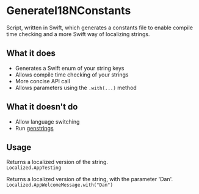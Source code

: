 # GenerateI18NConstants
Script, written in Swift, which generates a constants file to enable compile time checking and a more Swift way of localizing strings.

## What it does
* Generates a Swift enum of your string keys
* Allows compile time checking of your strings
* More concise API call
* Allows parameters using the `.with(...)` method

## What it doesn't do
* Allow language switching
* Run [genstrings](https://developer.apple.com/library/mac/documentation/Darwin/Reference/ManPages/man1/genstrings.1.html)

## Usage

Returns a localized version of the string.   
``Localized.AppTesting``

Returns a localized version of the string, with the parameter 'Dan'.   
``Localized.AppWelcomeMessage.with("Dan")``
